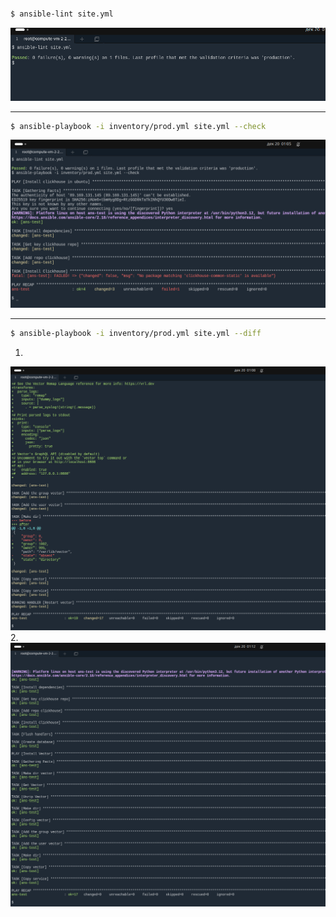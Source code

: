 ## 


```bash
$ ansible-lint site.yml
```

![alt text](image.png)

-----------------------

```bash
$ ansible-playbook -i inventory/prod.yml site.yml --check
```
![alt text](image-1.png)

-----------------------

```bash
$ ansible-playbook -i inventory/prod.yml site.yml --diff
```
1.
![alt text](image-2.png)
2.
![alt text](image-3.png)